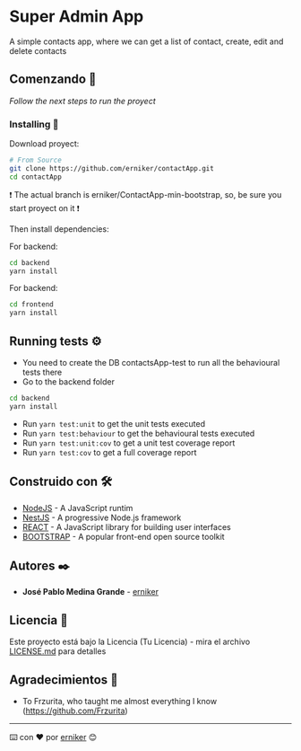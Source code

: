 # Super Admin App

A simple contacts app, where we can get a list of contact, create, edit and delete contacts

## Comenzando 🚀

_Follow the next steps to run the proyect_

### Installing 🔧

Download proyect: 

```bash
# From Source
git clone https://github.com/erniker/contactApp.git
cd contactApp
```
❗ The actual branch is erniker/ContactApp-min-bootstrap, so, be sure you start proyect on it ❗

Then install dependencies:

For backend:
```bash
cd backend
yarn install
```

For backend:
```bash
cd frontend
yarn install
```

## Running tests ⚙️

- You need to create the DB contactsApp-test to run all the behavioural tests there
- Go to the backend folder
```bash
cd backend
yarn install
```
- Run `yarn test:unit` to get the unit tests executed
- Run `yarn test:behaviour` to get the behavioural tests executed
- Run `yarn test:unit:cov` to get a unit test coverage report
- Run `yarn test:cov` to get a full coverage report

## Construido con 🛠️

* [NodeJS](https://nodejs.org/es/) - A JavaScript runtim
* [NestJS](https://nestjs.com/) - A progressive Node.js framework
* [REACT](https://reactjs.org/) - A JavaScript library for building user interfaces
* [BOOTSTRAP](https://getbootstrap.com/) - A popular front-end open source toolkit

## Autores ✒️

* **José Pablo Medina Grande** - [erniker](https://github.com/erniker)

## Licencia 📄

Este proyecto está bajo la Licencia (Tu Licencia) - mira el archivo [LICENSE.md](LICENSE.md) para detalles

## Agradecimientos 🎁

* To Frzurita, who taught me almost everything I know (https://github.com/Frzurita)


---
⌨️ con ❤️ por [erniker](https://github.com/erniker) 😊
